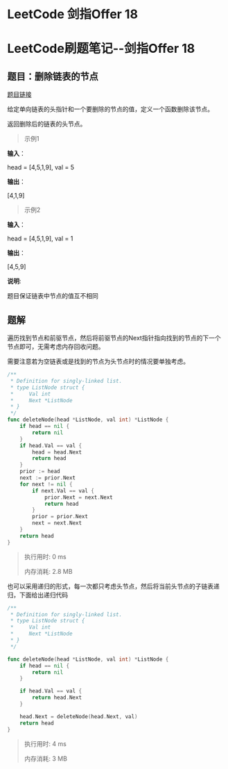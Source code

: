 # LeetCode 剑指Offer 18

<!--more-->

# LeetCode刷题笔记--剑指Offer 18

## 题目：删除链表的节点

[题目链接](https://leetcode-cn.com/problems/shan-chu-lian-biao-de-jie-dian-lcof/)

给定单向链表的头指针和一个要删除的节点的值，定义一个函数删除该节点。

返回删除后的链表的头节点。

> 示例1

**输入**：

head = [4,5,1,9], val = 5

**输出**：

[4,1,9]

> 示例2

**输入**：

head = [4,5,1,9], val = 1

**输出**：

[4,5,9]

**说明**:

题目保证链表中节点的值互不相同

## 题解

遍历找到节点和前驱节点，然后将前驱节点的Next指针指向找到的节点的下一个节点即可，无需考虑内存回收问题。

需要注意若为空链表或是找到的节点为头节点时的情况要单独考虑。

```go
/**
 * Definition for singly-linked list.
 * type ListNode struct {
 *     Val int
 *     Next *ListNode
 * }
 */
func deleteNode(head *ListNode, val int) *ListNode {
    if head == nil {
        return nil
    }
    if head.Val == val {
        head = head.Next
        return head
    }
    prior := head
    next := prior.Next
    for next != nil {
        if next.Val == val {
            prior.Next = next.Next
            return head
        }
        prior = prior.Next
        next = next.Next
    }
    return head
}
```

> 执行用时: 0 ms
>
> 内存消耗: 2.8 MB

也可以采用递归的形式，每一次都只考虑头节点，然后将当前头节点的子链表递归，下面给出递归代码

```go
/**
 * Definition for singly-linked list.
 * type ListNode struct {
 *     Val int
 *     Next *ListNode
 * }
 */

func deleteNode(head *ListNode, val int) *ListNode {
    if head == nil {
        return nil
    }

    if head.Val == val {
        return head.Next
    }

    head.Next = deleteNode(head.Next, val)
    return head
}
```

> 执行用时: 4 ms
>
> 内存消耗: 3 MB
